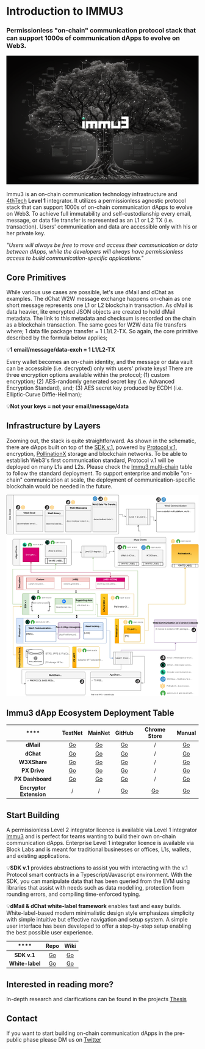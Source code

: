 # Introduction to IMMU3

### Permissionless "on-chain" communication protocol stack that can support 1000s of communication dApps to evolve on Web3. ### 

![immu3 creative](https://github.com/immu3-io/static-assets/blob/323c63bb25f4e923589422c156895c0fe3f30153/image/immu3_creative.png)

Immu3 is an on-chain communication technology infrastructure and [4thTech](https://github.com/4thtech) **Level 1** integrator. It utilizes a permissionless agnostic protocol stack that can support 1000s of on-chain communication dApps to evolve on Web3. To achieve full immutability and self-custodianship every email, message, or data file transfer is represented as an L1 or L2 TX (i.e. transaction). Users' communication and data are accessible only with his or her private key.

_"Users will always be free to move and access their communication or data between dApps, while the developers will always have permissionless access to build communication-specific applications."_

## Core Primitives

While various use cases are possible, let's use dMail and dChat as examples. The dChat W2W message exchange happens on-chain as one short message represents one L1 or L2 blockchain transaction. As dMail is data heavier, lite encrypted JSON objects are created to hold dMail metadata. The link to this metadata and checksum is recorded on the chain as a blockchain transaction. The same goes for W2W data file transfers where; 1 data file package transfer = 1 L1/L2-TX. So again, the core primitive described by the formula below applies; 

💡**1 email/message/data-exch = 1 L1/L2-TX**

Every wallet becomes an on-chain identity, and the message or data vault can be accessible (i.e. decrypted) only with users' private keys! There are three encryption options available within the protocol; (1) custom encryption; (2) AES-randomly generated secret key (i.e. Advanced Encryption Standard), and; (3) AES secret key produced by ECDH (i.e. Elliptic-Curve Diffie-Hellman); 

💡**Not your keys = not your email/message/data**

## Infrastructure by Layers

Zooming out, the stack is quite straightforward. As shown in the schematic, there are dApps built on top of the [SDK v.1](https://github.com/4thtech/4thtech-sdk-js), powered by [Protocol v.1](https://github.com/4thtech/smart-contracts), encryption, [PollinationX](https://github.com/pollinationx/) storage and blockchain networks. To be able to establish Web3's first communication standard, Protocol v.1 will be deployed on many L1s and L2s. Please check the [Immu3 multi-chain](https://wiki.immu3.io/infrastructure/protocol-v.1/multi-chain) table to follow the standard deployment. To support enterprise and mobile "on-chain" communication at scale, the deployment of communication-specific blockchain would be needed in the future.

![immu3 by layers](https://github.com/immu3-io/static-assets/blob/b90554bcca1a4d7696079beb1a0cab5265129afa/image/infrastructural-layer-schematic-immu3.svg)

## Immu3 dApp Ecosystem Deployment Table

| ****                    | **TestNet** | **MainNet** | **GitHub** | **Chrome Store** | **Manual** |
|:-------------------------:|:-------------:|:-------------:|:------------:|:------------------:|:------------------:|
| **dMail**               | [Go](https://testnet.immu3.io)       | [Go](https://app.immu3.io)            | [Go](https://github.com/immu3-io/app.immu3.io)           | /                 | [Go](https://wiki.immu3.io/dapps-and-clients/intro-to-dmail)                 |
| **dChat**               | [Go](https://testnet.immu3.io)            | [Go](https://app.immu3.io)            | [Go](https://github.com/immu3-io/app.immu3.io)           | /                 | [Go](https://wiki.immu3.io/dapps-and-clients/intro-to-dchat)                 |
| **W3XShare**            | [Go](https://testnet.w3xshare.com)            | [Go](https://w3xshare.com)            | [Go](https://github.com/immu3-io/w3xshare.com)           | /                 | [Go](https://wiki.immu3.io/dapps-and-clients/intro-to-w3xshare)                 |
| **PX Drive**            | [Go](https://testnet.drive.pollinationx.io)            | [Go](https://drive.pollinationx.io)            | [Go](https://github.com/PollinationX/pxDrive)           | /                 | [Go](https://wiki.immu3.io/dapps-and-clients/intro-to-px-drive)                 | 
| **PX Dashboard**        | [Go](https://testnet.pollinationx.io)            | [Go](https://app.pollinationx.io)            | [Go](https://github.com/PollinationX/dapp)           | /                 | [Go](https://wiki.pollinationx.io/overview/px-dashboard)                 |
| **Encryptor Extension** | /           | /            | [Go](https://github.com/4thtech/encryptor-extension)           | [Go](https://chrome.google.com/webstore/detail/encryptor/feolajpinjjfikmmeknkdjbllbppojij?hl=en)                 | [Go](https://wiki.immu3.io/dapps-and-clients/encryptor-extension)                 |

## Start Building

A permissionless Level 2 integrator licence is available via Level 1 integrator [Immu3](https://wiki.immu3.io/) and is perfect for teams wanting to build their own on-chain communication dApps. Enterprise Level 1 integrator licence is available via Block Labs and is meant for traditional businesses or offices, L1s, wallets, and existing applications.

💡**SDK v.1** provides abstractions to assist you with interacting with the v.1 Protocol smart contracts in a Typescript/Javascript environment. With the SDK, you can manipulate data that has been queried from the EVM using libraries that assist with needs such as data modelling, protection from rounding errors, and compiling time-enforced typing.

💡**dMail & dChat white-label framework** enables fast and easy builds. White-label-based modern minimalistic design style emphasizes simplicity with simple intuitive but effective navigation and setup system. A simple user interface has been developed to offer a step-by-step setup enabling the best possible user experience.

 ****            | **Repo** | **Wiki** |
:---------------:|:--------:|:--------:|
 **SDK v.1**     |     [Go](https://github.com/4thtech/sdk-js)     |     [Go](https://wiki.4thtech.io/docs/sdk)     |     
 **White-label** |      [Go](https://github.com/4thtech/white-label-client)    |     [Go](https://wiki.4thtech.io/docs/white-label)     |

## Interested in reading more?

In-depth research and clarifications can be found in
the projects [Thesis](https://bit.ly/immu3-thesis)

## Contact

If you want to start building on-chain communication dApps in the pre-public phase please DM us on [Twitter](https://twitter.com/immu3_io)
